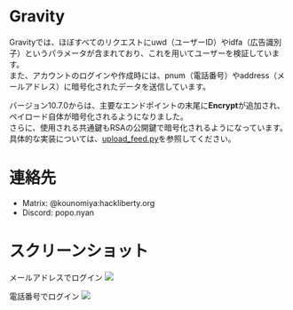 # Gravity
Gravityでは、ほぼすべてのリクエストにuwd（ユーザーID）やidfa（広告識別子）というパラメータが含まれており、これを用いてユーザーを検証しています。  
また、アカウントのログインや作成時には、pnum（電話番号）やaddress（メールアドレス）に暗号化されたデータを送信しています。

バージョン10.7.0からは、主要なエンドポイントの末尾に**Encrypt**が追加され、ペイロード自体が暗号化されるようになりました。  
さらに、使用される共通鍵もRSAの公開鍵で暗号化されるようになっています。  
具体的な実装については、[upload_feed.py](https://github.com/popo-nyan/Gravity-Encryption/blob/master/upload_feed.py)を参照してください。

# 連絡先
- Matrix: @kounomiya:hackliberty.org
- Discord: popo.nyan

# スクリーンショット
メールアドレスでログイン
![](2023-02-09-12-05-21.png)

電話番号でログイン
![](2023-02-09-12-12-51.png)
